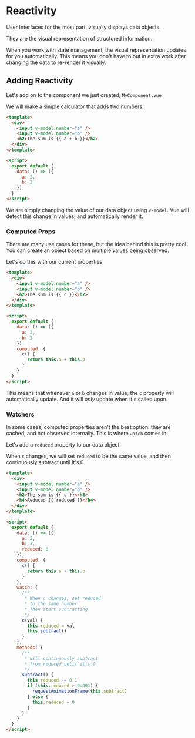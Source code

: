 # Reactivity

User Interfaces for the most part, visually displays data objects.

They are the visual representation of structured information.

When you work with state management, the visual representation updates for you automatically. This means you don't have to put in extra work after changing the data to re-render it visually.

## Adding Reactivity

Let's add on to the component we just created, `MyComponent.vue`

We will make a simple calculator that adds two numbers.

```html
<template>
  <div>
    <input v-model.number="a" />
    <input v-model.number="b" />
    <h2>The sum is {{ a + b }}</h2>
  </div>
</template>

<script>
  export default {
    data: () => ({
      a: 2,
      b: 3
    })
  }
</script>
```

We are simply changing the value of our data object using `v-model`. Vue will detect this change in values, and automatically render it.

### Computed Props

There are many use cases for these, but the idea behind this is pretty cool.
You can create an object based on multiple values being observed.

Let's do this with our current properties

```html
<template>
  <div>
    <input v-model.number="a" />
    <input v-model.number="b" />
    <h2>The sum is {{ c }}</h2>
  </div>
</template>

<script>
  export default {
    data: () => ({
      a: 2,
      b: 3
    }),
    computed: {
      c() {
        return this.a + this.b
      }
    }
  }
</script>
```

This means that whenever `a` or `b` changes in value, the `c` property will automatically update. And it will _only_ update when it's called upon.

### Watchers

In some cases, computed properties aren't the best option. they are cached, and not observed internally. This is where `watch` comes in.

Let's add a `reduced` property to our data object.

When `c` changes, we will set `reduced` to be the same value, and then continuously subtract until it's 0

```html
<template>
  <div>
    <input v-model.number="a" />
    <input v-model.number="b" />
    <h2>The sum is {{ c }}</h2>
    <h4>Reduced {{ reduced }}</h4>
  </div>
</template>

<script>
  export default {
    data: () => ({
      a: 2,
      b: 3,
      reduced: 0
    }),
    computed: {
      c() {
        return this.a + this.b
      }
    },
    watch: {
      /**
       * When c changes, set reduced
       * to the same number
       * Then start subtracting
       */
      c(val) {
        this.reduced = val
        this.subtract()
      }
    },
    methods: {
      /**
       * will continuously subtract
       * from reduced until it's 0
       */
      subtract() {
        this.reduced -= 0.1
        if (this.reduced > 0.001) {
          requestAnimationFrame(this.subtract)
        } else {
          this.reduced = 0
        }
      }
    }
  }
</script>
```
